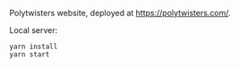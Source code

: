 Polytwisters website, deployed at https://polytwisters.com/.

Local server:

    yarn install
    yarn start